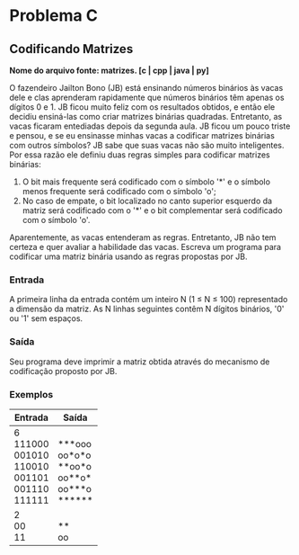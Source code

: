 # Problema C

## Codificando Matrizes

**Nome do arquivo fonte: matrizes. [c | cpp | java | py]**

O fazendeiro Jailton Bono (JB) está ensinando números binários às vacas dele e clas aprenderam rapidamente que números binários têm apenas os dígitos 0 e 1. JB ficou muito feliz com os resultados obtidos, e então ele decidiu ensiná-las como criar matrizes binárias quadradas.
Entretanto, as vacas ficaram entediadas depois da segunda aula. JB ficou um pouco triste e pensou, e se eu ensinasse minhas vacas a codificar matrizes binárias com outros símbolos?
JB sabe que suas vacas não são muito inteligentes. Por essa razão ele definiu duas regras simples para codificar matrizes binárias:

1. O bit mais frequente será codificado com o símbolo '*' e o símbolo menos frequente será codificado com o símbolo 'o';
2. No caso de empate, o bit localizado no canto superior esquerdo da matriz será codificado com o '*' e o bit complementar será codificado com o símbolo 'o'.

Aparentemente, as vacas entenderam as regras. Entretanto, JB não tem certeza e quer avaliar a habilidade das vacas. Escreva um programa para codificar uma matriz binária usando as regras propostas por JB.

### Entrada

A primeira linha da entrada contém um inteiro N (1 ≤ N ≤ 100) representado a dimensão da matriz. As N linhas seguintes contêm N dígitos binários, '0' ou '1' sem espaços.

### Saída

Seu programa deve imprimir a matriz obtida através do mecanismo de codificação proposto por JB.

### Exemplos

| Entrada                                                             | Saída                                                                                  |
|---------------------------------------------------------------------|----------------------------------------------------------------------------------------|
| 6<br> 111000<br> 001010<br> 110010<br> 001101<br> 001110<br> 111111 | <br> \*\*\*ooo<br> oo\*o\*o<br> \*\*oo\*o<br> oo\*\*o\*<br> oo\*\*\*o<br> \*\*\*\*\*\* |
| 2<br> 00<br> 11                                                     | <br> \*\*<br> oo                                                                       |
